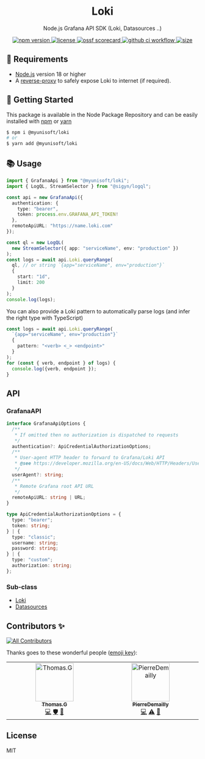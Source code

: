 <p align="center"><h1 align="center">
  Loki
</h1></p>

<p align="center">
  Node.js Grafana API SDK (Loki, Datasources ..)
</p>

<p align="center">
    <a href="https://github.com/MyUnisoft/loki">
      <img src="https://img.shields.io/github/package-json/v/MyUnisoft/loki?style=for-the-badge" alt="npm version">
    </a>
    <a href="https://github.com/MyUnisoft/loki">
      <img src="https://img.shields.io/github/license/MyUnisoft/loki?style=for-the-badge" alt="license">
    </a>
    <a href="https://api.securityscorecards.dev/projects/github.com/MyUnisoft/loki">
      <img src="https://api.securityscorecards.dev/projects/github.com/MyUnisoft/loki/badge?style=for-the-badge" alt="ossf scorecard">
    </a>
    <a href="https://github.com/MyUnisoft/loki/actions?query=workflow%3A%22Node.js+CI%22">
      <img src="https://img.shields.io/github/actions/workflow/status/MyUnisoft/loki/node.js.yml?style=for-the-badge" alt="github ci workflow">
    </a>
    <a href="https://github.com/MyUnisoft/loki">
      <img src="https://img.shields.io/github/languages/code-size/MyUnisoft/loki?style=for-the-badge" alt="size">
    </a>
</p>

## 🚧 Requirements

- [Node.js](https://nodejs.org/en/) version 18 or higher
- A [reverse-proxy](https://github.com/MyUnisoft/loki-reverse-proxy) to safely expose Loki to internet (if required).

## 🚀 Getting Started

This package is available in the Node Package Repository and can be easily installed with [npm](https://doc.npmjs.com/getting-started/what-is-npm) or [yarn](https://yarnpkg.com)

```bash
$ npm i @myunisoft/loki
# or
$ yarn add @myunisoft/loki
```

## 📚 Usage

```ts
import { GrafanaApi } from "@myunisoft/loki";
import { LogQL, StreamSelector } from "@sigyn/logql";

const api = new GrafanaApi({
  authentication: {
    type: "bearer",
    token: process.env.GRAFANA_API_TOKEN!
  },
  remoteApiURL: "https://name.loki.com"
});

const ql = new LogQL(
  new StreamSelector({ app: "serviceName", env: "production" })
);
const logs = await api.Loki.queryRange(
  ql, // or string `{app="serviceName", env="production"}`
  {
    start: "1d",
    limit: 200
  }
);
console.log(logs);
```

You can also provide a Loki pattern to automatically parse logs (and infer the right type with TypeScript)

```ts
const logs = await api.Loki.queryRange(
  `{app="serviceName", env="production"}`
  {
    pattern: "<verb> <_> <endpoint>"
  }
);
for (const { verb, endpoint } of logs) {
  console.log({verb, endpoint });
}
```

## API

### GrafanaAPI

```ts
interface GrafanaApiOptions {
  /**
   * If omitted then no authorization is dispatched to requests
   */
  authentication?: ApiCredentialAuthorizationOptions;
  /**
   * User-agent HTTP header to forward to Grafana/Loki API
   * @see https://developer.mozilla.org/en-US/docs/Web/HTTP/Headers/User-Agents
   */
  userAgent?: string;
  /**
   * Remote Grafana root API URL
   */
  remoteApiURL: string | URL;
}

type ApiCredentialAuthorizationOptions = {
  type: "bearer";
  token: string;
} | {
  type: "classic";
  username: string;
  password: string;
} | {
  type: "custom";
  authorization: string;
};
```

### Sub-class

- [Loki](./docs/Loki.md)
- [Datasources](./docs/Datasources.md)

## Contributors ✨

<!-- ALL-CONTRIBUTORS-BADGE:START - Do not remove or modify this section -->
[![All Contributors](https://img.shields.io/badge/all_contributors-2-orange.svg?style=flat-square)](#contributors-)
<!-- ALL-CONTRIBUTORS-BADGE:END -->

Thanks goes to these wonderful people ([emoji key](https://allcontributors.org/docs/en/emoji-key)):

<!-- ALL-CONTRIBUTORS-LIST:START - Do not remove or modify this section -->
<!-- prettier-ignore-start -->
<!-- markdownlint-disable -->
<table>
  <tbody>
    <tr>
      <td align="center" valign="top" width="14.28%"><a href="https://github.com/fraxken"><img src="https://avatars.githubusercontent.com/u/4438263?v=4?s=100" width="100px;" alt="Thomas.G"/><br /><sub><b>Thomas.G</b></sub></a><br /><a href="https://github.com/MyUnisoft/loki/commits?author=fraxken" title="Code">💻</a> <a href="#security-fraxken" title="Security">🛡️</a> <a href="https://github.com/MyUnisoft/loki/commits?author=fraxken" title="Documentation">📖</a></td>
      <td align="center" valign="top" width="14.28%"><a href="https://github.com/PierreDemailly"><img src="https://avatars.githubusercontent.com/u/39910767?v=4?s=100" width="100px;" alt="PierreDemailly"/><br /><sub><b>PierreDemailly</b></sub></a><br /><a href="https://github.com/MyUnisoft/loki/commits?author=PierreDemailly" title="Code">💻</a> <a href="https://github.com/MyUnisoft/loki/commits?author=PierreDemailly" title="Tests">⚠️</a> <a href="https://github.com/MyUnisoft/loki/commits?author=PierreDemailly" title="Documentation">📖</a></td>
    </tr>
  </tbody>
</table>

<!-- markdownlint-restore -->
<!-- prettier-ignore-end -->

<!-- ALL-CONTRIBUTORS-LIST:END -->

## License
MIT

